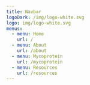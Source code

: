 ```yaml
---
title: Navbar
logoDark: /img/logo-white.svg
logo: img/logo-white.svg
menus:
  - menu: Home
    url: /
  - menu: About
    url: /about
  - menu: Mycoprotein
    url: /mycoprotein
  - menu: Resources
    url: /resources
---
```


